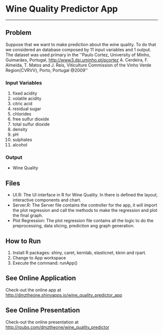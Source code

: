 # Wine Quality Predictor App
----------------------------

## Problem

Suppose that we want to make prediction about the wine quality. To do that we considered an database composed by 11 input
variables and 1 output. The dataset was used primary in the ''Paulo Cortez, University of Minho, Guimarães, Portugal, http://www3.dsi.uminho.pt/pcortez 
A. Cerdeira, F. Almeida, T. Matos and J. Reis, Viticulture Commission of the Vinho Verde Region(CVRVV), Porto, Portugal 
@2009''

### Input Variables
1. fixed acidity 
2. volatile acidity 
3. citric acid 
4. residual sugar 
5. chlorides 
6. free sulfur dioxide 
7. total sulfur dioxide 
8. density 
9. pH 
10. sulphates 
11. alcohol 

### Output
* Wine Quality

## Files

* UI.R: The UI interface in R for Wine Quality. In there is defined the layout, interactive components and chart.
* Server.R: The Server file contains the controller for the app, it will import the plot regression and call the methods to 
			make the regression and plot the final graph.
* Plot Regression: The plot regression file contains all the logic to do the preprocessing, data slicing, prediction ang
					graph generation.

## How to Run

1. Install R packages: shiny, caret, kernlab, elasticnet, kknn and rpart.
2. Change to App workspace
3. Execute the command: runApp()

## See Online Application 
Check-out the online app at http://dmztheone.shinyapps.io/wine_quality_predictor_app

## See Online Presentation
Check-out the online presentation at http://rpubs.com/dmztheone/wine_quality_predictor